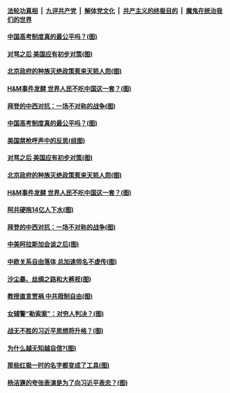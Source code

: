 ####  [法轮功真相](../../../../basic/blob/master/README.md?t=03260901) &nbsp;|&nbsp; [九评共产党](../../../../9ping.md/blob/master/README.md?t=03260901) &nbsp;|&nbsp; [解体党文化](../../../../jtdwh.md/blob/master/README.md?t=03260901)  &nbsp;|&nbsp; [共产主义的终极目的](../../../../gczydzjmd.md/blob/master/README.md?t=03260901) &nbsp;|&nbsp; [魔鬼在统治我们的世界](../../../../mgztzwmdsj.md/blob/master/README.md?t=03260901) 

#### [中国高考制度真的最公平吗？(图)](../pages/p4/966766.md?t=03260901) 

#### [对骂之后 美国应有初步对策(图)](../pages/p4/966731.md?t=03260901) 

#### [北京政府的种族灭绝政策惹来天怒人怨(图)](../pages/p4/966733.md?t=03260901) 

#### [H&amp;M事件发酵 世界人民不吃中国这一套？(图)](../pages/p4/966754.md?t=03260901) 


#### [拜登的中西对抗：一场不对称的战争(图)](../pages/p4/966656.md?t=03260901) 

#### [中国高考制度真的最公平吗？(图)](../pages/p4/966766.md?t=03260901) 

#### [美国禁枪呼声中的反思(组图)](../pages/p4/966765.md?t=03260901) 

#### [对骂之后 美国应有初步对策(图)](../pages/p4/966731.md?t=03260901) 

#### [北京政府的种族灭绝政策惹来天怒人怨(图)](../pages/p4/966733.md?t=03260901) 

#### [H&amp;M事件发酵 世界人民不吃中国这一套？(图)](../pages/p4/966754.md?t=03260901) 




#### [阿共硬拖14亿人下水(图)](../pages/p4/966658.md?t=03260901) 

#### [拜登的中西对抗：一场不对称的战争(图)](../pages/p4/966656.md?t=03260901) 

#### [中美阿拉斯加会谈之后(图)](../pages/p4/966653.md?t=03260901) 

#### [中欧关系自由落体 总加速师名不虚传(图)](../pages/p4/966648.md?t=03260901) 

#### [沙尘暴、丝绸之路和大裤衩(图)](../pages/p4/966645.md?t=03260901) 

#### [教授直言贾祸 中共箝制自由(图)](../pages/p4/966552.md?t=03260901) 


#### [女辅警“勒索案”：对穷人判决？(图)](../pages/p4/966545.md?t=03260901) 

#### [战无不胜的习近平思想将升格？(图)](../pages/p4/966541.md?t=03260901) 

#### [为什么越无知越自信?(图)](../pages/p4/966540.md?t=03260901) 

#### [那些红极一时的名字都变成了工具(图)](../pages/p4/966532.md?t=03260901) 

#### [杨洁篪的夸张表演是为了向习近平表忠？(图)](../pages/p4/966528.md?t=03260901) 

